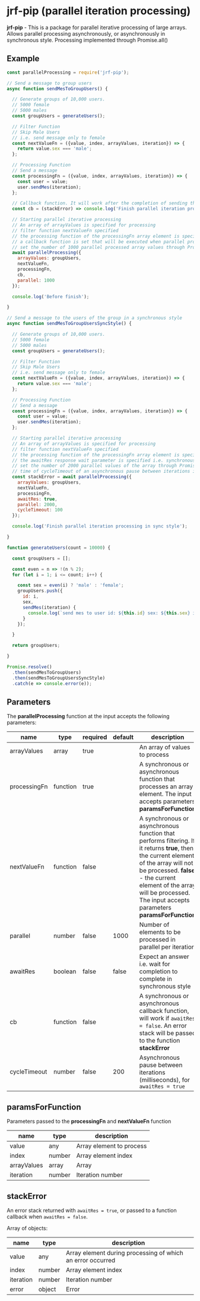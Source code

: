 # jrf-pip (parallel iteration processing)

**jrf-pip** - This is a package for parallel iterative processing of large arrays.
Allows parallel processing asynchronously,
or asynchronously in synchronous style. Processing implemented through Promise.all()

## Example

```js
const parallelProcessing = require('jrf-pip');

// Send a message to group users
async function sendMesToGroupUsers() {

  // Generate groups of 10,000 users.
  // 5000 female
  // 5000 males
  const groupUsers = generateUsers();

  // Filter Function
  // Skip Male Users
  // i.e. send message only to female
  const nextValueFn = ({value, index, arrayValues, iteration}) => {
    return value.sex === 'male';
  };

  // Processing Function
  // Send a message
  const processingFn = ({value, index, arrayValues, iteration}) => {
    const user = value;
    user.sendMes(iteration);
  };

  // Callback function. It will work after the completion of sending the message.
  const cb = (stackError) => console.log('Finish parallel iteration processing');

  // Starting parallel iterative processing
  // An array of arrayValues is specified for processing
  // filter function nextValueFn specified
  // the processing function of the processingFn array element is specified
  // a callback function is set that will be executed when parallel processing is completed
  // set the number of 1000 parallel processed array values through Promise.all()
  await parallelProcessing({
    arrayValues: groupUsers,
    nextValueFn,
    processingFn,
    cb,
    parallel: 1000
  });

  console.log('Before finish');

}

// Send a message to the users of the group in a synchronous style
async function sendMesToGroupUsersSyncStyle() {

  // Generate groups of 10,000 users.
  // 5000 female
  // 5000 males
  const groupUsers = generateUsers();

  // Filter Function
  // Skip Male Users
  // i.e. send message only to female
  const nextValueFn = ({value, index, arrayValues, iteration}) => {
    return value.sex === 'male';
  };

  // Processing Function
  // Send a message
  const processingFn = ({value, index, arrayValues, iteration}) => {
    const user = value;
    user.sendMes(iteration);
  };

  // Starting parallel iterative processing
  // An array of arrayValues is specified for processing
  // filter function nextValueFn specified
  // the processing function of the processingFn array element is specified
  // the awaitRes response wait parameter is specified i.e. synchronous execution
  // set the number of 2000 parallel values of the array through Promise.all()
  // time of cycleTimeout of an asynchronous pause between iterations is set
  const stackError = await parallelProcessing({
    arrayValues: groupUsers,
    nextValueFn,
    processingFn,
    awaitRes: true,
    parallel: 2000,
    cycleTimeout: 100
  });

  console.log('Finish parallel iteration processing in sync style');

}

function generateUsers(count = 10000) {

  const groupUsers = [];

  const even = n => !(n % 2);
  for (let i = 1; i <= count; i++) {

    const sex = even(i) ? 'male' : 'female';
    groupUsers.push({
      id: i,
      sex,
      sendMes(iteration) {
        console.log(`send mes to user id: ${this.id} sex: ${this.sex} iteration: ${iteration}`);
      }
    });

  }

  return groupUsers;

}

Promise.resolve()
  .then(sendMesToGroupUsers)
  .then(sendMesToGroupUsersSyncStyle)
  .catch(e => console.error(e));
```

## Parameters

The **parallelProcessing** function at the input accepts the following parameters:

| name | type | required | default | description |
| --- | --- | --- | --- | --- |
| arrayValues | array | true | | An array of values to process |
| processingFn | function | true | | A synchronous or asynchronous function that processes an array element. The input accepts parameters **paramsForFunction** |
| nextValueFn | function | false | | A synchronous or asynchronous function that performs filtering. If it returns **true**, then the current element of the array will not be processed. **false** - the current element of the array will be processed. The input accepts parameters **paramsForFunction** |
| parallel | number | false | 1000 | Number of elements to be processed in parallel per iteration |
| awaitRes | boolean | false | false | Expect an answer i.e. wait for completion to complete in synchronous style |
| cb | function | false | | A synchronous or asynchronous callback function, will work if `awaitRes = false`. An error stack will be passed to the function **stackError** |
| cycleTimeout | number | false | 200 | Asynchronous pause between iterations (milliseconds), for `awaitRes = true` |

## paramsForFunction

Parameters passed to the **processingFn** and **nextValueFn** function

| name | type | description |
| --- | --- | --- |
| value | any | Array element to process |
| index | number | Array element index |
| arrayValues | array | Array |
| iteration | number | Iteration number |

## stackError

An error stack returned with `awaitRes = true`, or passed to a function
callback when `awaitRes = false`.

Array of objects:

| name | type | description |
| --- | --- | --- |
| value | any | Array element during processing of which an error occurred |
| index | number | Array element index |
| iteration | number | Iteration number |
| error | object | Error |